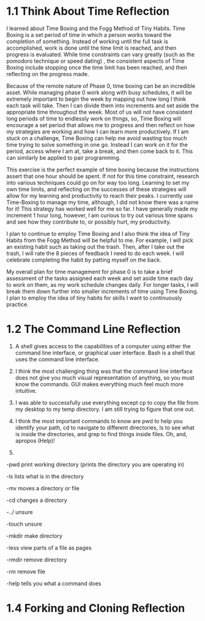 # 1.1 Think About Time Reflection

I learned about Time Boxing and the Fogg Method of Tiny Habits. Time Boxing is a set period of time in which a person works toward the completion of something. Instead of working until the full task is accomplished, work is done until the time limit is reached, and then progress is evaluated. While time constraints can vary greatly (such as the pomodoro technique or speed dating) , the consistent aspects of Time Boxing include stopping once the time limit has been reached, and then reflecting on the progress made.

Because of the remote nature of Phase 0, time boxing can be an incredible asset. While managing phase 0 work along with busy schedules, it will be extremely important to begin the week by mapping out how long I think each task will take. Then I can divide them into increments and set aside the appropriate time throughout the week. Most of us will not have consistent long periods of time to endlessly work on things, so, Time Boxing will encourage a set period that allows me to progress and then reflect on how my strategies are working and how I can learn more productively.  If I am stuck on a challenge, Time Boxing can help me avoid wasting too much time trying to solve something in one go. Instead I can work on it for the period, access where I am at, take a break, and then come back to it. This can similarly be applied to pair programming.

This exercise is the perfect example of time boxing because the instructions assert that one hour should be spent. If not for this time constraint, research into various techniques could go on for way too long. Learning to set my own time limits, and reflecting on the successes of these strategies will allow for my learning and productivity to reach their peaks.
I currently use Time-Boxing to manage my time, although, I did not know there was a name for it! This strategy has worked well for me so far. I have generally made my increment 1 hour long, however, I am curious to try out various time spans and see how they contribute to, or possibly hurt, my productivity.

I plan to continue to employ Time Boxing and I also think the idea of Tiny Habits from the Fogg Method will be helpful to me. For example, I will pick an existing habit such as taking out the trash. Then, after I take out the trash, I will rate the 8 pieces of feedback I need to do each week. I will celebrate completing the habit by patting myself on the back.

My overall plan for time management for phase 0 is to take a brief assessment of the tasks assigned each week and set aside time each day to work on them, as my work schedule changes daily. For longer tasks, I will break them down further into smaller increments of time using Time Boxing. I plan to employ the idea of tiny habits for skills I want to continuously practice.
# 1.2 The Command Line Reflection

1. A shell gives access to the capabilities of a computer using either the command line interface, or graphical user interface. Bash is a shell that uses the command line interface.

2. I think the most challenging thing was that the command line interface does not give you much visual representation of anything, so you must know the commands. GUI makes everything much feel much more intuitive.

3. I was able to successfully use everything except cp to copy the file from my desktop to my temp directory. I am still trying to figure that one out.

4. I think the most important commands to know are pwd to help you identify your path, cd to navigate to different directories, ls to see what is inside the directories, and grep to find things inside files. Oh, and, apropos (Help)!

5.

-pwd print working directory (prints the directory you are operating in)

-ls lists what is in the directory

-mv moves a directory or file

-cd changes a directory

-../ unsure

-touch unsure

-mkdir make directory

-less view parts of a file as pages

-rmdir remove directory

-rm remove file

-help tells you what a command does
# 1.4 Forking and Cloning Reflection
